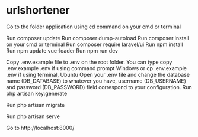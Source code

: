 # urlshortener


Go to the folder application using cd command on your cmd or terminal



Run composer update
Run composer dump-autoload
Run composer install on your cmd or terminal
Run composer require laravel/ui
Run npm install
Run npm update vue-loader
Run npm run dev



Copy .env.example file to .env on the root folder. You can type copy .env.example .env if using command prompt Windows or cp .env.example .env if using terminal, Ubuntu
Open your .env file and change the database name (DB_DATABASE) to whatever you have, username (DB_USERNAME) and password (DB_PASSWORD) field correspond to your configuration.
Run php artisan key:generate

Run php artisan migrate


Run php artisan serve

Go to http://localhost:8000/
